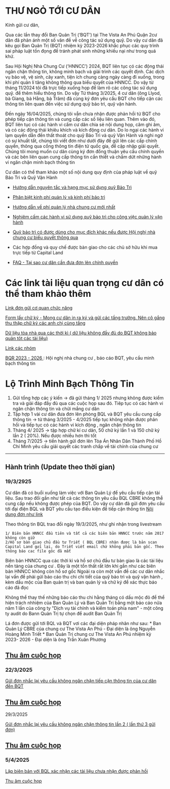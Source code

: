 # THƯ NGỎ TỚI CƯ DÂN

Kính gửi cư dân,

Qua các lần thay đổi Ban Quản Trị (‘BQT’) tại The Vista An Phú Quận 2cư dân đã phản ánh một số vân đề về công tác sử dụng quỹ. Do vậy cư dân đã kêu gọi Ban Quản Trị (BQT) nhiệm kỳ 2023-2026 khắc phục các quy trình sai pháp luật tồn đọng để tránh phát sinh những khiếu nại như trong quá khứ.

Sau Hội Nghị Nhà Chung Cư (‘HNNCC’) 2024, BQT liên tục có các động thái ngăn chặn thông tin, không minh bạch và giải trình các quyết định. Các dịch vụ bảo vệ, vệ sinh, cây xanh, tiện ích chung càng ngày càng đi xuống, trong khi phí quản lí tăng không thông qua biểu quyết của HNNCC. Do vậy từ tháng 11/2024 tôi đã trực tiếp xuống họp để làm rõ các công tác sử dụng quỹ. để  thêm hiểu thông tin. Do vậy Từ tháng 3/2025, 4 cư dân (ông Llyod, bà Giang, bà Hằng, bà Trâm) đã cùng ký đơn yêu cầu BQT cho tiếp cận các thông tin liên quan đến việc sử dụng quỹ bảo trì, quỹ vận hành.

Đến ngày 16/04/2025, chúng tôi vẫn chưa nhận được phản hồi từ BQT cho phép tiếp cận thông tin và cung cấp các số liệu liên quan. Thêm vào đó, BQT liên tục có các hành vi cấm cư dân chia sẻ nội dung họp, câm ghi âm, và có các động thái khiêu khích và kích động cư dân. Do lo ngại các hành vi lạm quyền dẫn đến thất thoát cho quỹ Bảo Trì và quỹ Vận Hành và nghi ngờ có sự khuất tất, chúng tôi viết đơn như dưới đây để gửi lên các cấp chính quyền, thông qua cổng thông tin điện tử quốc gia, để cập nhập giải quyết. Chúng tôi mong muốn cư dân cùng ký đơn đồng thuận yêu cầu chính quyền và các bên liên quan cung cấp thông tin cần thiết và chấm dứt những hành vi ngăn chặn minh bạch thông tin

Cư dân có thể tham khảo một số nội dung quy định của pháp luật về quỹ Bảo Trì và Quỹ Vận Hành 
- [Hướng dẫn nguyên tắc và hạng mục sử dụng quỹ Bảo Trì](https://thuvienphapluat.vn/phap-luat/nhung-hang-muc-nao-duoc-su-dung-quy-bao-tri-cua-chung-cu-viec-bao-tri-nha-chung-cu-thuc-hien-theo-n-27075.html)

- [Phân biệt kinh phí quản lý và kinh phí bảo trì](https://soxaydung.hochiminhcity.gov.vn/web/vi/-/phan-biet-kinh-phi-quan-ly-van-hanh-va-kinh-phi-bao-tri)
- [Hướng dẫn về phí quản lý nhà chung cư mới nhất](https://thuvienphapluat.vn/chinh-sach-phap-luat-moi/vn/ho-tro-phap-luat/tu-van-phap-luat/68639/huong-dan-ve-phi-quan-ly-nha-chung-cu-moi-nhat)
- [Nghiêm cấm các hành vi sử dụng quỹ bảo trì cho công việc quản lý vận hành](https://baochinhphu.vn/co-duoc-dung-quy-bao-tri-de-lap-camera-cho-cac-tang-chung-cu-102220909101912134.htm#:~:text=B%E1%BB%99%20X%C3%A2y%20d%E1%BB%B1ng%20tr%E1%BA%A3%20l%E1%BB%9Di,v%C3%A0%20c%C3%A1c%20m%E1%BB%A5c%20%C4%91%C3%ADch%20kh%C3%A1c%22)
- [Quỹ bảo trì có được dùng cho mục đích khác nếu được Hội nghị nhà chung cư biểu quyết thông qua](https://soxaydung.hochiminhcity.gov.vn/tuyen-dung/-/asset_publisher/hoKTpfr7khKO/content/tra-loi-cau-hoi-cua-ong-huynh-thien-bao-hoi-ve-quy-bao-tri-co-uoc-dung-cho-muc-ich-khac-neu-uoc-hoi-nghi-nha-chung-cu-bieu-quyet-thong-qua-)
- Các hợp đồng và quy chế được bàn giao cho các chủ sở hữu khi mua trực tiếp từ Capital Land
- [FAQ - Tại sao cư dân cần đưa đơn lên chính quyền ](https://github.com/thevistaanphu/BQT2023-2026/blob/main/Y%C3%8AU_C%E1%BA%A6U_MINH_B%E1%BA%A0CH_TH%C3%94NG_TIN/FAQ_%C4%90%C6%A1n%20g%E1%BB%ADi%20chinh%20quy%E1%BB%81n.md) 

# Các link tài liệu quan trọng cư dân có thể tham khảo thêm 

[Link đơn gửi cơ quan chức năng 
](https://docs.google.com/document/d/1XJOs4PfZbAHWpLfRw92vXAdoY_xcXX0y1DEGbSCZIT0/edit?tab=t.0)

[Form lấy chữ ký - Mong cư dân in ra ký và gửi các tầng trưởng. Nên cô gắng thu thập chữ ký các anh chị cùng tầng
](https://docs.google.com/document/d/1F9bK-f5ppOeWfy8we_VraTTEorIhYM4soF92SqVjlws/edit?usp=sharing)

[Dữ liệu tòa nhà qua các thời kì ( dữ liệu không đầy đủ do BQT không bảo quản tôt các tài liệu)
](https://github.com/thevistaanphu/Management_Office)

[Link các nhóm
](https://github.com/thevistaanphu/BQT2023-2026/blob/main/Y%C3%8AU_C%E1%BA%A6U_MINH_B%E1%BA%A0CH_TH%C3%94NG_TIN/LINK_QUAN_TR%E1%BB%8CNG.md)

[BQR 2023 - 2026 
](https://github.com/thevistaanphu) : Hội nghị nhà chung cư , báo cáo BQT, yêu cầu minh bạch thông tin

# Lộ Trình Minh Bạch Thông Tin

1. Gửi tổng hợp các ý kiến -> đã gửi tháng 1/ 2025 nhưng không được kiểm tra và giải đáp đầy đủ qua các cuộc họp sau đó. Tiêp tục có các hành vi ngăn chặn thông tin và chửi mắng cư dân
2. Tập hợp 1 vài cư dân đưa đơn lên phòng BQL và BQT yêu cầu cung cấp thông tin -> từ tháng 3/2025 - 4/2025 tiếp tục không nhận được phản hồi và tiếp tục có các hành vi kích động , ngăn chặn thông tin
3. Tháng 4/ 2025 -> tập hợp chữ kí cư dân, 50 chữ ký lần 1 và 150 chữ ký lần 2  ( 20%). Nếu được nhiều hơn thì tốt
4. Tháng 7/2025 -> tiền hành gửi đơn lên Tòa Án Nhân Dân Thành Phố Hồ Chí Minh yêu cầu giải quyết các tranh chấp về tài chính của chung cư


 

-----------------------------

## Hành trình (Update theo thời gian)
### 19/3/2925
Cư dân  đã có buổi xuống làm việc với Ban Quản Lý để yêu cầu tiếp cận tài liệu. Sau trao đổi gần như tất cả các thông tin yêu cầu BQL CBRE không thễ cung cấp nếu không được phép của BQT. Do vậy cư dân đã gửi đơn yêu cầu tới đại điện BQL và BQT yêu cầu tạo điều kiện để tiếp cận thông tin
[Nội dung đơn như link
](https://github.com/thevistaanphu/BQT2023-2026/blob/main/Y%C3%8AU_C%E1%BA%A6U_MINH_B%E1%BA%A0CH_TH%C3%94NG_TIN/%C4%90%C6%A1n%20y%C3%AAu%20c%E1%BA%A7u%20ti%E1%BA%BFp%20nh%E1%BA%ADn%20th%C3%B4ng%20tin%20c%E1%BB%A7a%20c%C6%B0%20d%C3%A2n_20250321_0001.pdf
)

Theo thông tin BQL trao đổi ngày 19/3/2025, như ghi nhận trong livestream

    1/ Biên bản HNNCC đầu tiên và tất cả các biên bản HNNCC trước năm 2017 không còn giữ 
    2/Hồ sơ bàn giao chủ đầu tư Triết ( BQL CBRE) nhận được là bản scan Capital Land gửi lại, do Triết viết email chứ không phải bản gốc. Theo thông báo cac file gôc đã mất

Biên bản HNNCC qua các thời kì và hồ sơ chủ đầu tư bàn giao là các tài liệu nền tảng của chung cư .  Đây là một tổn thất rất lớn khi gần như các biên bản HNNCC không còn hồ sơ gốc
Ngoài ra còn một vấn đề các  cư dân nhắc lại vấn đề phải gửi báo cáo thu chi chi tiết của quỹ bảo trì và quỹ vận hành , kèm dấu mộc của Ban quản trị và ban quản lý  và chữ ký để xác thực báo cáo đã đọc

Không thể thay thế những báo cáo thu chi hằng tháng có dấu mộc đỏ để thể hiện trách nhhiệm của Ban Quản Lý và Ban Quản Trị bằng một báo cáo nửa năm 1 lần của công ty "Dịch vụ tài chính và kiểm toán phía nam" - một công ty audit do Bann Quản Trị tự chọn để audit Ban Quản Trị 

Lá đơn được gửi tới BQL và BQT vơi các đại diện pháp nhân như sau:
    * Ban Quản Lý CBRE của chung cư The Vista An Phú - Đại diện là ông Nguyễn Hoàng Minh Triết
    * Ban Quản Trị chung cư The Vista An Phú nhiệm kỳ 2023- 2026 - Đại diện là ông Trần Xuân Phương


[Thu âm cuộc họp
](https://youtube.com/live/ltdG8IpYJZY?feature=share)
---------------------------------------
### 22/3/2025

[Gửi đơn nhắc lại yêu cầu không ngăn chặn tiếp cận thông tin của cư dân đến BQT  
](https://github.com/thevistaanphu/BQT2023-2026/blob/main/Y%C3%8AU_C%E1%BA%A6U_MINH_B%E1%BA%A0CH_TH%C3%94NG_TIN/%C4%90%C6%A0N%20NH%E1%BA%AEC%20L%E1%BA%A0I%20Y%C3%8AU%20C%E1%BA%A6U%20TI%C3%8AP%20C%E1%BA%ACN%20T%C3%80I%20LI%E1%BB%86U_20250322_0001.pd
)

[Thu âm cuộc họp](https://youtube.com/live/X0hUXIsVjWs?feature=share)
----------------------
29/3/2025

[Gửi đơn nhắc lại yêu cầu không ngăn chặn thông tin lần 2 ( lần thứ 3 gửi đơn)
](https://github.com/thevistaanphu/BQT2023-2026/blob/main/Y%C3%8AU_C%E1%BA%A6U_MINH_B%E1%BA%A0CH_TH%C3%94NG_TIN/%C4%90%E1%BB%81%20ngh%E1%BB%8B%20ti%E1%BA%BFp%20c%E1%BA%ADn%20th%C3%B4ng%20tin%20l%E1%BA%A7n%203_20250403_0001_20250403_0001.pdf
)

[Thu âm cuộc họp](https://youtube.com/live/hTFq9LmoivI?feature=share) 
-------------------------
### 5/4/2025

[Lập biên bản với BQL xác nhận các tài liệu chưa nhận được phản hồi 
](https://github.com/thevistaanphu/BQT2023-2026/blob/main/Y%C3%8AU_C%E1%BA%A6U_MINH_B%E1%BA%A0CH_TH%C3%94NG_TIN/Bi%C3%AAn%20b%E1%BA%A3n%20ghi%20nh%E1%BA%ADn%20c%C3%A1c%20t%C3%A0i%20li%E1%BB%87u%20ch%C6%B0a%20c%C3%B3%20th%C3%B4ng%20tin.pdf
)

[Thu âm cuộc họp](https://youtube.com/live/w1F3pTpA_fQ?feature=share) 
